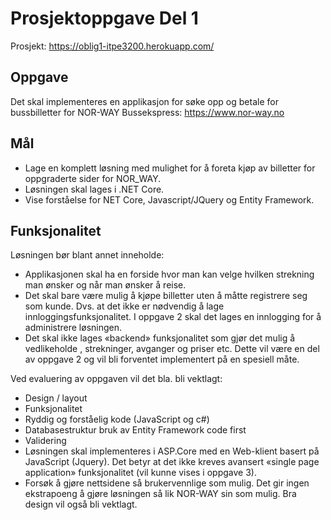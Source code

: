 # Prosjektoppgave Del 1

Prosjekt: https://oblig1-itpe3200.herokuapp.com/

## Oppgave
Det skal implementeres en applikasjon for søke opp og betale for bussbilletter for NOR-WAY Bussekspress: https://www.nor-way.no

## Mål
* Lage en komplett løsning med mulighet for å foreta kjøp av billetter for oppgraderte sider for NOR_WAY.
* Løsningen skal lages i .NET Core.
* Vise forståelse for NET Core, Javascript/JQuery og Entity Framework.

## Funksjonalitet
Løsningen bør blant annet inneholde:
* Applikasjonen skal ha en forside hvor man kan velge hvilken strekning man ønsker og når man ønsker å reise.
* Det skal bare være mulig å kjøpe billetter uten å måtte registrere seg som kunde. Dvs. at det ikke er nødvendig å lage innloggingsfunksjonalitet. I oppgave 2 skal det lages en innlogging for å administrere løsningen.
* Det skal ikke lages «backend» funksjonalitet som gjør det mulig å vedlikeholde , strekninger,  avganger og priser etc. Dette vil være en del av oppgave 2 og vil bli forventet implementert på en spesiell måte.

Ved evaluering av oppgaven vil det bla. bli vektlagt:
* Design / layout
* Funksjonalitet
* Ryddig og forståelig kode (JavaScript og c#)
* Databasestruktur bruk av Entity Framework code first
* Validering
* Løsningen skal implementeres i ASP.Core med en Web-klient basert på JavaScript (Jquery). Det betyr at det ikke kreves avansert «single page application» funksjonalitet (vil kunne vises i oppgave 3).
* Forsøk å gjøre nettsidene så brukervennlige som mulig. Det gir ingen ekstrapoeng å gjøre løsningen så lik NOR-WAY sin som mulig.  Bra design vil også bli vektlagt.
